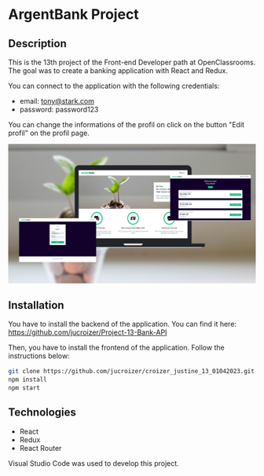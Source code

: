 # ArgentBank Project

## Description

This is the 13th project of the Front-end Developer path at OpenClassrooms. The goal was to create a banking application with React and Redux.

You can connect to the application with the following credentials:
- email: tony@stark.com
- password: password123

You can change the informations of the profil on click on the button "Edit profil" on the profil page.

![ArgentBank](ArgentBank.png)

## Installation
You have to install the backend of the application. 
You can find it here: https://github.com/jucroizer/Project-13-Bank-API

Then, you have to install the frontend of the application. Follow the instructions below:
```bash
git clone https://github.com/jucroizer/croizer_justine_13_01042023.git
npm install
npm start
```

## Technologies
- React
- Redux
- React Router

Visual Studio Code was used to develop this project.


